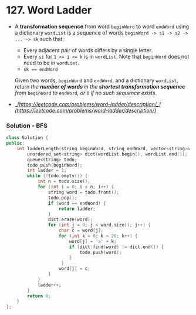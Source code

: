 # 127. Word Ladder

*   A **transformation sequence** from word `beginWord` to word `endWord` using a dictionary `wordList` is a sequence of words `beginWord -> s1 -> s2 -> ... -> sk` such that:

    * Every adjacent pair of words differs by a single letter.
    * Every `si` for `1 <= i <= k` is in `wordList`. Note that `beginWord` does not need to be in `wordList`.
    * `sk == endWord`

    Given two words, `beginWord` and `endWord`, and a dictionary `wordList`, return _the **number of words** in the **shortest transformation sequence** from_ `beginWord` _to_ `endWord`_, or_ `0` _if no such sequence exists._
* __[_https://leetcode.com/problems/word-ladder/description/_](https://leetcode.com/problems/word-ladder/description/)__

### Solution - BFS

```cpp
class Solution {
public:
    int ladderLength(string beginWord, string endWord, vector<string>& wordList) {
        unordered_set<string> dict(wordList.begin(), wordList.end());
        queue<string> todo;
        todo.push(beginWord);
        int ladder = 1;
        while (!todo.empty()) {
            int n = todo.size();
            for (int i = 0; i < n; i++) {
                string word = todo.front();
                todo.pop();
                if (word == endWord) {
                    return ladder;
                }
                dict.erase(word);
                for (int j = 0; j < word.size(); j++) {
                    char c = word[j];
                    for (int k = 0; k < 26; k++) {
                        word[j] = 'a' + k;
                        if (dict.find(word) != dict.end()) {
                            todo.push(word);
                        }
                     }
                    word[j] = c;
                }
            }
            ladder++;
        }
        return 0;
    }
};
```

&#x20;
